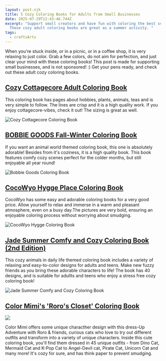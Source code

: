 ```yaml
---
layout: post.njk
title: 5 Cozy Coloring Books for Adults from Small Businesses
date: 2025-07-29T12:43:46.744Z
excerpt: "Support small creators and have fun with coloring the best scenes!
  These cozy adult coloring books are great as a summer activity. "
tags:
  - craftsArts
---
```

When you're stuck inside, or in a picnic, or in a coffee shop, it is very relaxing to just color. Grab a few colors, do not aim for perfection, and just clear your mind with these coloring books! This post is made for supporting small businesses, and is not sponsored! :) Get your pens ready, and check out these adult cozy coloring books.

## [Cozy Cottagecore Adult Coloring Book](https://www.etsy.com/listing/1366216198/cottagecore-coloring-book-adult-coloring?ls=s&ga_order=most_relevant&ga_search_type=all&ga_view_type=gallery&ga_search_query=coloring+book&ref=sr_gallery-1-34&sts=1&nob=1&content_source=2230f748-6127-4824-adde-5317bf00fa9d%253A7178e38cc87627d6782b4eda30c6c374614e6866&organic_search_click=1&logging_key=2230f748-6127-4824-adde-5317bf00fa9d%3A7178e38cc87627d6782b4eda30c6c374614e6866)

This coloring book has pages about hobbies, plants, animals, teas and is very simple to follow. The lines are crisp and it is a high quality work. If you enjoy cottagecore-vibes, check it out! The sizing is great as well.

![Cozy Cottagecore Coloring Book](https://i.etsystatic.com/16555551/r/il/827e99/5549117738/il_1588xN.5549117738_61hz.jpg)

## [BOBBIE GOODS Fall-Winter Coloring Book](https://bobbiegoods.com/collections/all-products-excluding-route/products/coloring-book-fall-winter-22)

If you want an animal world themed coloring book, this one is absolutely adorable! Besides from it's coziness, it is a high quality book. This book features comfy cozy scenes perfect for the colder months, but still enjoyable all year round!

![Bobbie Goods Coloring Book](https://bobbiegoods.com/cdn/shop/products/darkgreenvibrant_720x.jpg?v=1668190964)

## [CocoWyo Hygge Place Coloring Book](https://cocowyo.com/products/hygge-place-coloring-book)

CocoWyo has some easy and adorable coloring books for a very good price. Allow yourself to relax and immerse in a warm and pleasant atmosphere, even on a busy day.The pictures are very bold, ensuring an enjoyable coloring process without worrying about smudging.

![CocoWyo Hygge Coloring Book](https://cocowyo.com/cdn/shop/files/P13.png?v=1727778332)

## [Jade Summer Comfy and Cozy Coloring Book (2nd Edition)](https://jadesummer.com/shop/comfy-and-cozy-coloring-book/)

This cozy animals in daily life themed coloring book includes a variety of relaxing and easy-to-color designs for adults and teens. Make new fuzzy friends as you bring these adorable characters to life! The book has 40 designs, and is suitable for adullts and teens who enjoy a stress free cozy coloring book!

![Jade Summer Comfy and Cozy Coloring Book](https://jadesummer.com/wp-content/uploads/15-Mushroom.png)

## [Color Mimi's 'Roro's Closet' Coloring Book](https://colormimi.com/products/roros-closet-cute-coloring-book)

![](https://colormimi.com/cdn/shop/files/roroscloset_shopify1.png?v=1753741649&width=2048)

Color Mimi offers some unique characther design with this dress-Up Adventure with Roro & friends, curious cats who love to try out different outfits and transform into a variety of unique characters. Inside this cute coloring book, you'll find them dressed in 45 unique outfits - from Dino Cat, Mermaid Cat and K-Pop Cat to Angel-Devil cat, Pirate Cat, Unicorn Cat and many more! It's cozy for sure, and has think paper to prevent smudging.